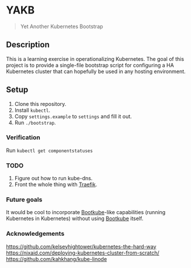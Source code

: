 # YAKB
> Yet Another Kubernetes Bootstrap

## Description
This is a learning exercise in operationalizing Kubernetes. The goal of this
project is to provide a single-file bootstrap script for configuring a HA
Kubernetes cluster that can hopefully be used in any hosting environment.

## Setup
1. Clone this repository.
2. Install `kubectl`.
3. Copy `settings.example` to `settings` and fill it out.
4. Run `./bootstrap`.

### Verification
Run `kubectl get componentstatuses`

### TODO
1. Figure out how to run kube-dns.
2. Front the whole thing with [Traefik].

### Future goals
It would be cool to incorporate [Bootkube]-like capabilities (running Kubernetes
in Kubernetes) without using [Bootkube] itself.

### Acknowledgements
https://github.com/kelseyhightower/kubernetes-the-hard-way
https://nixaid.com/deploying-kubernetes-cluster-from-scratch/
https://github.com/kahkhang/kube-linode

[Bootkube]: https://github.com/kubernetes-incubator/bootkube
[Traefik]: https://github.com/containous/traefik
